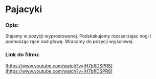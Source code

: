# Pajacyki

### Opis:
Stajemy w pozycji wyprostowanej. Podskakujemy rozszerzajac nogi i podnosząc ręce nad głowę. Wracamy do pozycji wyjściowej.

### Link do filmu:
[https://www.youtube.com/watch?v=iH7bflDSPR8](https://www.youtube.com/watch?v=iH7bflDSPR8)
